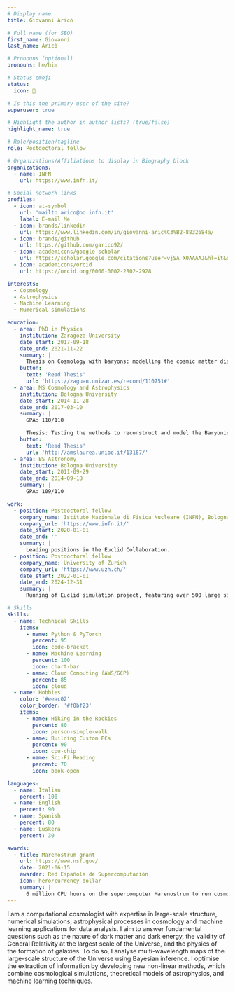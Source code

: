 ```yaml
---
# Display name
title: Giovanni Aricò

# Full name (for SEO)
first_name: Giovanni
last_name: Aricò

# Pronouns (optional)
pronouns: he/him

# Status emoji
status:
  icon: 🚀

# Is this the primary user of the site?
superuser: true

# Highlight the author in author lists? (true/false)
highlight_name: true

# Role/position/tagline
role: Postdoctoral fellow

# Organizations/Affiliations to display in Biography block
organizations:
  - name: INFN
    url: https://www.infn.it/

# Social network links
profiles:
  - icon: at-symbol
    url: 'mailto:arico@bo.infn.it'
    label: E-mail Me
  - icon: brands/linkedin
    url: https://www.linkedin.com/in/giovanni-aric%C3%B2-8832684a/
  - icon: brands/github
    url: https://github.com/garico92/
  - icon: academicons/google-scholar
    url: https://scholar.google.com/citations?user=vjSA_X0AAAAJ&hl=it&oi=ao
  - icon: academicons/orcid
    url: https://orcid.org/0000-0002-2802-2928

interests:
  - Cosmology
  - Astrophysics
  - Machine Learning
  - Numerical simulations

education:
  - area: PhD in Physics
    institution: Zaragoza University
    date_start: 2017-09-18
    date_end: 2021-11-22
    summary: |
      Thesis on Cosmology with baryons: modelling the cosmic matter distribution for Large-Scale Structure analyses. Supervised by Prof. Raul Angulo and Dr. Carlos Hernández-Monteagudo.
    button:
      text: 'Read Thesis'
      url: 'https://zaguan.unizar.es/record/110751#'
  - area: MS Cosmology and Astrophysics
    institution: Bologna University
    date_start: 2014-11-28
    date_end: 2017-03-10
    summary: |
      GPA: 110/110

      Thesis: Testing the methods to reconstruct and model the Baryonic Acoustic Oscillations of different tracers using N-body simulations
    button:
      text: 'Read Thesis'
      url: 'http://amslaurea.unibo.it/13167/'  
  - area: BS Astronomy
    institution: Bologna University
    date_start: 2011-09-29
    date_end: 2014-09-18
    summary: |
      GPA: 109/110

work:
  - position: Postdoctoral fellow
    company_name: Istituto Nazionale di Fisica Nucleare (INFN), Bologna, Italy
    company_url: 'https://www.infn.it/'
    date_start: 2020-01-01
    date_end: ''
    summary: | 
      Leading positions in the Euclid Collaboration.
  - position: Postdoctoral fellow
    company_name: University of Zurich
    company_url: 'https://www.uzh.ch/'
    date_start: 2022-01-01
    date_end: 2024-12-31
    summary: |
      Running of Euclid simulation project, featuring over 500 large simulations for a total of 72 million core hours

# Skills
skills:
  - name: Technical Skills
    items:
      - name: Python & PyTorch
        percent: 95
        icon: code-bracket
      - name: Machine Learning
        percent: 100
        icon: chart-bar
      - name: Cloud Computing (AWS/GCP)
        percent: 85
        icon: cloud
  - name: Hobbies
    color: '#eeac02'
    color_border: '#f0bf23'
    items:
      - name: Hiking in the Rockies
        percent: 80
        icon: person-simple-walk
      - name: Building Custom PCs
        percent: 90
        icon: cpu-chip
      - name: Sci-Fi Reading
        percent: 70
        icon: book-open

languages:
  - name: Italian
    percent: 100
  - name: English
    percent: 90
  - name: Spanish
    percent: 80
  - name: Euskera
    percent: 30

awards:
  - title: Marenostrum grant
    url: https://www.nsf.gov/
    date: 2021-06-15
    awarder: Red Española de Supercomputación
    icon: hero/currency-dollar
    summary: |
      6 million CPU hours on the supercomputer Marenostrum to run cosmological simulations.
---
```


I am a computational cosmologist with expertise in large-scale structure, numerical simulations, astrophysical processes in cosmology and machine learning applications for data analysis. I aim to answer fundamental questions such as the nature of dark matter and dark energy, the validity of General Relativity at the largest scale of the Universe, and the physics of the formation of galaxies. To do so, I analyse multi-wavelength maps of the large-scale structure of the Universe using Bayesian inference. I optimise the extraction of information by developing new non-linear methods, which combine cosmological simulations, theoretical models of astrophysics, and machine learning techniques.
